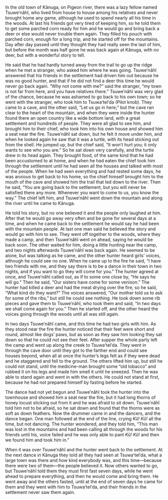 In the old town of Kănuga, on Pigeon river, there was a lazy fellow named Tsuwe′năhĭ, who lived from house to house among his relatives and never brought home any game, although he used to spend nearly all his time in the woods. At last his friends got very tired of keeping him, so he told them to get some parched corn ready for him and he would go and bring back a deer or else would never trouble them again. They filled his pouch with parched corn, enough for a long trip, and he started off for the mountains. Day after day passed until they thought they had really seen the last of him, but before the month was half gone he was back again at Kănuga, with no deer, but with a wonderful story to tell.

He said that he had hardly turned away from the trail to go up the ridge when he met a stranger, who asked him where he was going. Tsuwe′năhĭ answered that his friends in the settlement had driven him out because he was no good hunter, and that if he did not find a deer this time he would never go back again. “Why not come with me?” said the stranger, “my town is not far from here, and you have relatives there.” Tsuwe′năhĭ was very glad of the chance, because he was ashamed to go back to his own town; so he went with the stranger, who took him to Tsuwaʻtel′da (Pilot knob). They came to a cave, and the other said, “Let us go in here;” but the cave ran clear to the heart of the mountain, and when they were inside the hunter found there an open country like a wide bottom land, with a great settlement and hundreds of people. They were all glad to see him, and brought him to their chief, who took him into his own house and showed him a seat near the fire. Tsuwe′năhĭ sat down, but he felt it move under him, and when he looked again he saw that it was a turtle, with its head sticking out from the shell. He jumped up, but the chief said, “It won’t hurt you; it only wants to see who you are.” So he sat down very carefully, and the turtle drew in its head again. They brought food, of the same kind that he had been accustomed to at home, and when he had eaten the chief took him through the settlement until he had seen all the houses and talked with most of the people. When he had seen everything and had rested some days, he was anxious to get back to his home, so the chief himself brought him to the mouth of the cave and showed him the trail that led down to the river. Then he said, “You are going back to the settlement, but you will never be satisfied there any more. Whenever you want to come to us, you know the way.” The chief left him, and Tsuwe′năhĭ went down the mountain and along the river until he came to Kănuga.

He told his story, but no one believed it and the people only laughed at him. After that he would go away very often and be gone for several days at a time, and when he came back to the settlement he would say he had been with the mountain people. At last one man said he believed the story and would go with him to see. They went off together to the woods, where they made a camp, and then Tsuwe′năhĭ went on ahead, saying he would be back soon. The other waited for him, doing a little hunting near the camp, and two nights afterwards Tsuwe′năhĭ was back again. He seemed to be alone, but was talking as he came, and the other hunter heard girls’ voices, although he could see no one. When he came up to the fire he said, “I have two friends with me, and they say there is to be a dance in their town in two nights, and if you want to go they will come for you.” The hunter agreed at once, and Tsuwe′năhĭ called out, as if to some one close by, “He says he will go.” Then he said, “Our sisters have come for some venison.” The hunter had killed a deer and had the meat drying over the fire, so he said, “What kind do they want?” The voices answered, “Our mother told us to ask for some of the ribs,” but still he could see nothing. He took down some rib pieces and gave them to Tsuwe′năhĭ, who took them and said, “In two days we shall come again for you.” Then he started off, and the other heard the voices going through the woods until all was still again.

In two days Tsuwe′năhĭ came, and this time he had two girls with him. As they stood near the fire the hunter noticed that their feet were short and round, almost like dogs’ paws, but as soon as they saw him looking they sat down so that he could not see their feet. After supper the whole party left the camp and went up along the creek to Tsuwaʻtel′da. They went in through the cave door until they got to the farther end and could see houses beyond, when all at once the hunter’s legs felt as if they were dead and he staggered and fell to the ground. The others lifted him up, but still he could not stand, until the medicine-man brought some “old tobacco” and rubbed it on his legs and made him smell it until he sneezed. Then he was able to stand again and went in with the others. He could not stand at first, because he had not prepared himself by fasting before he started.

The dance had not yet begun and Tsuwe′năhĭ took the hunter into the townhouse and showed him a seat near the fire, but it had long thorns of honey locust sticking out from it and he was afraid to sit down. Tsuwe′năhĭ told him not to be afraid, so he sat down and found that the thorns were as soft as down feathers. Now the drummer came in and the dancers, and the dance began. One man followed at the end of the line, crying _Kû! Kû!_ all the time, but not dancing. The hunter wondered, and they told him, “This man was lost in the mountains and had been calling all through the woods for his friends until his, voice failed and he was only able to pant _Kû! Kû!_ and then we found him and took him in.”

When it was over Tsuwe′năhĭ and the hunter went back to the settlement. At the next dance in Kănuga they told all they had seen at Tsuwaʻtel′da, what a large town was there and how kind everybody was, and this time—because there were two of them—the people believed it. Now others wanted to go, but Tsuwe′năhĭ told them they must first fast seven days, while he went ahead to prepare everything, and then he would come and bring them. He went away and the others fasted, until at the end of seven days he came for them and they went with him to Tsuwaʻtel′da, and their friends in the settlement never saw them again.
